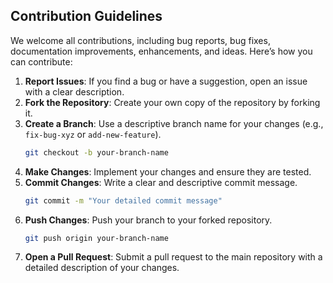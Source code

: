 ## Contribution Guidelines

We welcome all contributions, including bug reports, bug fixes, documentation improvements, enhancements, and ideas. Here’s how you can contribute:

1. **Report Issues**: If you find a bug or have a suggestion, open an issue with a clear description.
2. **Fork the Repository**: Create your own copy of the repository by forking it.
3. **Create a Branch**: Use a descriptive branch name for your changes (e.g., `fix-bug-xyz` or `add-new-feature`).
   ```bash
   git checkout -b your-branch-name
4. **Make Changes**: Implement your changes and ensure they are tested.
5. **Commit Changes**: Write a clear and descriptive commit message.
   ```bash
   git commit -m "Your detailed commit message"
6. **Push Changes**: Push your branch to your forked repository.
   ```bash
   git push origin your-branch-name
7. **Open a Pull Request**: Submit a pull request to the main repository with a detailed description of your changes.

